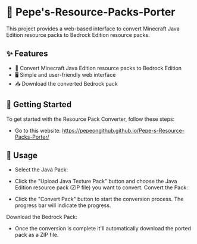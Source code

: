 # 🎨 Pepe's-Resource-Packs-Porter

This project provides a web-based interface to convert Minecraft Java Edition resource packs to Bedrock Edition resource packs.

## ✨ Features

- 🔄 Convert Minecraft Java Edition resource packs to Bedrock Edition
- 🖥️ Simple and user-friendly web interface
- 📥 Download the converted Bedrock pack

## 🚀 Getting Started

To get started with the Resource Pack Converter, follow these steps:

- Go to this website: https://pepeongithub.github.io/Pepe-s-Resource-Packs-Porter/

## 📖 Usage
- Select the Java Pack:

- Click the "Upload Java Texture Pack" button and choose the Java Edition resource pack (ZIP file) you want to convert.
Convert the Pack:

- Click the "Convert Pack" button to start the conversion process. The progress bar will indicate the progress.

Download the Bedrock Pack:
- Once the conversion is complete it'll automatically download the ported pack as a ZIP file.
